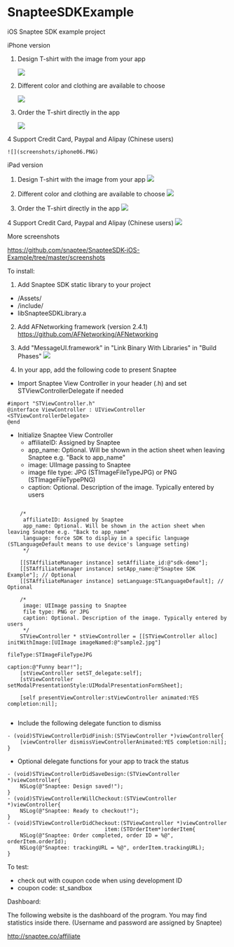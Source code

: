 SnapteeSDKExample
=================

iOS Snaptee SDK example project

iPhone version

1. Design T-shirt with the image from your app
    
    ![](screenshots/iphone01.PNG)

2. Different color and clothing are available to choose
    
    ![](screenshots/iphone02.PNG)

3. Order the T-shirt directly in the app
    
    ![](screenshots/iphone03.PNG)

4 Support Credit Card, Paypal and Alipay (Chinese users)
    
    ![](screenshots/iphone06.PNG)


iPad version

1. Design T-shirt with the image from your app
    ![](screenshots/ipad02.png)
    
2. Different color and clothing are available to choose
    ![](screenshots/ipad03.png)
    
3. Order the T-shirt directly in the app
    ![](screenshots/ipad04.png)
    
4 Support Credit Card, Paypal and Alipay (Chinese users)
    ![](screenshots/ipad05.png)

More screenshots

https://github.com/snaptee/SnapteeSDK-iOS-Example/tree/master/screenshots


To install:

1) Add Snaptee SDK static library to your project
- /Assets/
- /include/
- libSnapteeSDKLibrary.a

2) Add AFNetworking framework (version 2.4.1)
https://github.com/AFNetworking/AFNetworking

3) Add "MessageUI.framework" in "Link Binary With Libraries" in "Build Phases"
    ![](screenshots/xcode01.png)

4) In your app, add the following code to present Snaptee

- Import Snaptee View Controller in your header (.h) and set STViewControllerDelegate if needed
```objc
#import "STViewController.h"
@interface ViewController : UIViewController <STViewControllerDelegate>
@end
```
    
- Initialize Snaptee View Controller
    - affiliateID: Assigned by Snaptee
    - app_name: Optional. Will be shown in the action sheet when leaving Snaptee e.g. "Back to app_name"
    - image: UIImage passing to Snaptee
    - image file type: JPG (STImageFileTypeJPG) or PNG (STImageFileTypePNG)
    - caption: Optional. Description of the image. Typically entered by users
```objc

    /*
     affiliateID: Assigned by Snaptee
     app_name: Optional. Will be shown in the action sheet when leaving Snaptee e.g. "Back to app_name"
     language: force SDK to display in a specific language (STLanguageDefault means to use device's language setting)
     */
    
    [[STAffiliateManager instance] setAffiliate_id:@"sdk-demo"];
    [[STAffiliateManager instance] setApp_name:@"Snaptee SDK Example"]; // Optional
    [[STAffiliateManager instance] setLanguage:STLanguageDefault]; // Optional
    
    /*
     image: UIImage passing to Snaptee
     file type: PNG or JPG
     caption: Optional. Description of the image. Typically entered by users
     */
    STViewController * stViewController = [[STViewController alloc] initWithImage:[UIImage imageNamed:@"sample2.jpg"]
                                                                         fileType:STImageFileTypeJPG
                                                                          caption:@"Funny bear!"];
    [stViewController setST_delegate:self];
    [stViewController setModalPresentationStyle:UIModalPresentationFormSheet];
    
    [self presentViewController:stViewController animated:YES completion:nil];
    
```
- Include the following delegate function to dismiss

```objc
- (void)STViewControllerDidFinish:(STViewController *)viewController{
    [viewController dismissViewControllerAnimated:YES completion:nil];
}
```

- Optional delegate functions for your app to track the status
```objc
- (void)STViewControllerDidSaveDesign:(STViewController *)viewController{
    NSLog(@"Snaptee: Design saved!");
}
- (void)STViewControllerWillCheckout:(STViewController *)viewController{
    NSLog(@"Snaptee: Ready to checkout!");
}
- (void)STViewControllerDidCheckout:(STViewController *)viewController
                               item:(STOrderItem*)orderItem{
    NSLog(@"Snaptee: Order completed, order ID = %@", orderItem.orderId);
    NSLog(@"Snaptee: trackingURL = %@", orderItem.trackingURL);
}

```


To test:

- check out with coupon code when using development ID
- coupon code: st_sandbox
 
Dashboard:

The following website is the dashboard of the program. You may find statistics inside there.
(Username and password are assigned by Snaptee)

http://snaptee.co/affiliate









